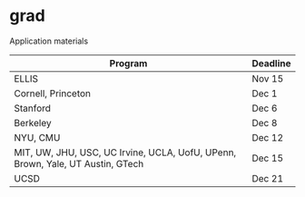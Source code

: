 # grad
Application materials

| Program                                                                        | Deadline |
|--------------------------------------------------------------------------------|----------|
| ELLIS                                                                          | Nov 15   |
| Cornell, Princeton                                                             | Dec 1    |
| Stanford                                                                       | Dec 6    |
| Berkeley                                                                       | Dec 8    |
| NYU, CMU                                                                       | Dec 12   |
| MIT, UW, JHU, USC, UC Irvine, UCLA, UofU, UPenn, Brown, Yale, UT Austin, GTech | Dec 15   |
| UCSD                                                                           | Dec 21   |
